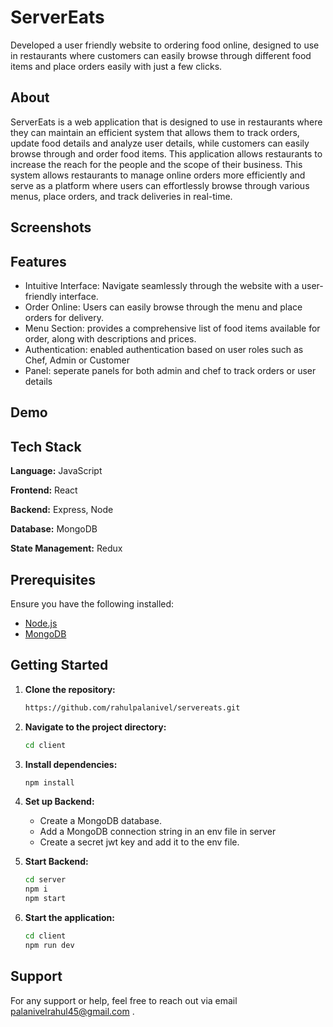 # ServerEats
Developed a user friendly website to ordering food online, designed to use in restaurants where customers can easily browse through different food items and place orders easily with just a few clicks.

## About

ServerEats is a web application that is designed to use in restaurants where they can maintain an efficient system that allows them to track orders, update food details and analyze user details, while customers can easily browse through and order food items. This application allows restaurants to increase the reach for the people and the scope of their business. This system allows restaurants to manage online orders more efficiently and serve as a platform where users can effortlessly browse through various menus, place orders, and track deliveries in real-time.

## Screenshots


## Features

- Intuitive Interface: Navigate seamlessly through the website with a user-friendly interface.
- Order Online: Users can easily browse through the menu and place orders for delivery.
- Menu Section: provides a comprehensive list of food items available for order, along with descriptions and prices.
- Authentication: enabled authentication based on user roles such as Chef, Admin or Customer
- Panel: seperate panels for both admin and chef to track orders or user details

## Demo



## Tech Stack

**Language:** JavaScript

**Frontend:** React

**Backend:** Express, Node

**Database:** MongoDB

**State Management:** Redux

## Prerequisites

Ensure you have the following installed:

- [Node.js](https://nodejs.org/)
- [MongoDB](https://www.mongodb.com/try/download/community)

## Getting Started

1. **Clone the repository:**

   ```bash
   https://github.com/rahulpalanivel/servereats.git
   ```
2. **Navigate to the project directory:**

   ```bash
   cd client
   ```
3. **Install dependencies:**

   ```bash
   npm install
   ```
   
4. **Set up Backend:**
   - Create a MongoDB database.
   - Add a MongoDB connection string in an env file in server
   - Create a secret jwt key and add it to the env file.

5. **Start Backend:**

   ```bash
   cd server
   npm i
   npm start
   ```

5. **Start the application:**

   ```bash
   cd client
   npm run dev
   ```

## Support

For any support or help, feel free to reach out via email palanivelrahul45@gmail.com .
